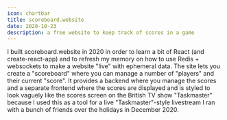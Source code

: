 ```yaml
---
icon: chartbar
title: scoreboard.website
date: 2020-10-23
description: a free website to keep track of scores in a game
---
```


I built scoreboard.website in 2020 in order to learn a bit of React (and create-react-app) and to refresh my memory on how to use Redis + websockets to make a website "live" with ephemeral data. The site lets you create a "scoreboard" where you can manage a number of "players" and their current "score". It provides a backend where you manage the scores and a separate frontend where the scores are displayed and is styled to look vaguely like the scores screen on the British TV show "Taskmaster" because I used this as a tool for a live "Taskmaster"-style livestream I ran with a bunch of friends over the holidays in December 2020.
